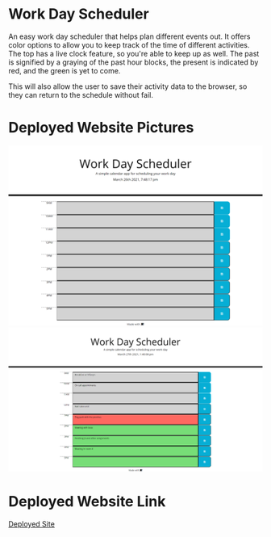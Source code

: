 # Work Day Scheduler
An easy work day scheduler that helps plan different events out. It offers color options to allow you to keep track of the time of different activities. The top has a live clock feature, so you're able to keep up as well. The past is signified by a graying of the past hour blocks, the present is indicated by red, and the green is yet to come.

This will also allow the user to save their activity data to the browser, so they can return to the schedule without fail.

# Deployed Website Pictures
![ScreenCap1](https://github.com/VHarris113/work-day-scheduler/blob/main/assets/screencap1.png?raw=true)
![ScreenCap2](https://github.com/VHarris113/work-day-scheduler/blob/main/assets/screencap2.png)

# Deployed Website Link
[Deployed Site](https://vharris113.github.io/work-day-scheduler/)